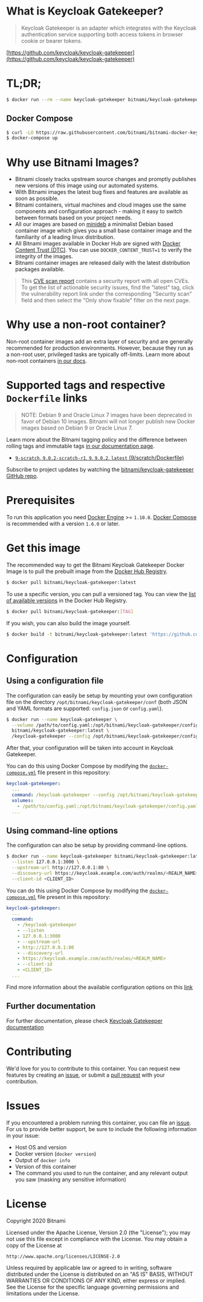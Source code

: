 # What is Keycloak Gatekeeper?

> Keycloak Gatekeeper is an adapter which integrates with the Keycloak authentication service supporting both access tokens in browser cookie or bearer tokens.

[https://github.com/keycloak/keycloak-gatekeeper](https://github.com/keycloak/keycloak-gatekeeper)

# TL;DR;

```bash
$ docker run --rm --name keycloak-gatekeeper bitnami/keycloak-gatekeeper:latest /keycloak-gatekeeper --help
```

## Docker Compose

```bash
$ curl -LO https://raw.githubusercontent.com/bitnami/bitnami-docker-keycloak-gatekeeper/master/docker-compose.yml
$ docker-compose up
```

# Why use Bitnami Images?

* Bitnami closely tracks upstream source changes and promptly publishes new versions of this image using our automated systems.
* With Bitnami images the latest bug fixes and features are available as soon as possible.
* Bitnami containers, virtual machines and cloud images use the same components and configuration approach - making it easy to switch between formats based on your project needs.
* All our images are based on [minideb](https://github.com/bitnami/minideb) a minimalist Debian based container image which gives you a small base container image and the familiarity of a leading linux distribution.
* All Bitnami images available in Docker Hub are signed with [Docker Content Trust (DTC)](https://docs.docker.com/engine/security/trust/content_trust/). You can use `DOCKER_CONTENT_TRUST=1` to verify the integrity of the images.
* Bitnami container images are released daily with the latest distribution packages available.

> This [CVE scan report](https://quay.io/repository/bitnami/keycloak-gatekeeper?tab=tags) contains a security report with all open CVEs. To get the list of actionable security issues, find the "latest" tag, click the vulnerability report link under the corresponding "Security scan" field and then select the "Only show fixable" filter on the next page.

# Why use a non-root container?

Non-root container images add an extra layer of security and are generally recommended for production environments. However, because they run as a non-root user, privileged tasks are typically off-limits. Learn more about non-root containers [in our docs](https://docs.bitnami.com/containers/how-to/work-with-non-root-containers/).

# Supported tags and respective `Dockerfile` links

> NOTE: Debian 9 and Oracle Linux 7 images have been deprecated in favor of Debian 10 images. Bitnami will not longer publish new Docker images based on Debian 9 or Oracle Linux 7.

Learn more about the Bitnami tagging policy and the difference between rolling tags and immutable tags [in our documentation page](https://docs.bitnami.com/containers/how-to/understand-rolling-tags-containers/).


* [`9-scratch`, `9.0.2-scratch-r1`, `9`, `9.0.2`, `latest` (9/scratch/Dockerfile)](https://github.com/bitnami/bitnami-docker-keycloak-gatekeeper/blob/9.0.2/9/scratch/Dockerfile)

Subscribe to project updates by watching the [bitnami/keycloak-gatekeeper GitHub repo](https://github.com/bitnami/bitnami-docker-keycloak-gatekeeper).

# Prerequisites

To run this application you need [Docker Engine](https://www.docker.com/products/docker-engine) >= `1.10.0`. [Docker Compose](https://www.docker.com/products/docker-compose) is recommended with a version `1.6.0` or later.

# Get this image

The recommended way to get the Bitnami Keycloak Gatekeeper Docker Image is to pull the prebuilt image from the [Docker Hub Registry](https://hub.docker.com/r/bitnami/keycloak-gatekeeper).

```bash
$ docker pull bitnami/keycloak-gatekeeper:latest
```

To use a specific version, you can pull a versioned tag. You can view the
[list of available versions](https://hub.docker.com/r/bitnami/keycloak-gatekeeper/tags/)
in the Docker Hub Registry.

```bash
$ docker pull bitnami/keycloak-gatekeeper:[TAG]
```

If you wish, you can also build the image yourself.

```bash
$ docker build -t bitnami/keycloak-gatekeeper:latest 'https://github.com/bitnami/bitnami-docker-keycloak-gatekeeper.git#master:9/scratch'
```

# Configuration

## Using a configuration file

The configuration can easily be setup by mounting your own configuration file on the directory `/opt/bitnami/keycloak-gatekeeper/conf` (both JSON and YAML formats are supported: `config.json` or `config.yaml`).

```bash
$ docker run --name keycloak-gatekeeper \
  --volume /path/to/config.yaml:/opt/bitnami/keycloak-gatekeeper/config.yaml \
  bitnami/keycloak-gatekeeper:latest \
  /keycloak-gatekeeper --config /opt/bitnami/keycloak-gatekeeper/config.yaml
```

After that, your configuration will be taken into account in Keycloak Gatekeeper.

You can do this using Docker Compose by modifying the [`docker-compose.yml`](https://github.com/bitnami/bitnami-docker-keycloak-gatekeeper/blob/master/docker-compose.yml) file present in this repository:

```yaml
keycloak-gatekeeper:
  ...
  command: /keycloak-gatekeeper --config /opt/bitnami/keycloak-gatekeeper/config.yaml
  volumes:
    - /path/to/config.yaml:/opt/bitnami/keycloak-gatekeeper/config.yaml:ro
  ...
```

## Using command-line options

The configuration can also be setup by providing command-line options.

```bash
$ docker run --name keycloak-gatekeeper bitnami/keycloak-gatekeeper:latest /keycloak-gatekeeper \
  --listen 127.0.0.1:3000 \
  --upstream-url http://127.0.0.1:80 \
  --discovery-url https://keycloak.example.com/auth/realms/<REALM_NAME> \
  --client-id <CLIENT_ID>
```

You can do this using Docker Compose by modifying the [`docker-compose.yml`](https://github.com/bitnami/bitnami-docker-keycloak-gatekeeper/blob/master/docker-compose.yml) file present in this repository:

```yaml
keycloak-gatekeeper:
  ...
  command:
    - /keycloak-gatekeeper
    - --listen
    - 127.0.0.1:3000
    - --upstream-url
    - http://127.0.0.1:80
    - --discovery-url
    - https://keycloak.example.com/auth/realms/<REALM_NAME>
    - --client-id
    - <CLIENT_ID>
  ...
```

Find more information about the available configuration options on this [link](https://www.keycloak.org/docs/latest/securing_apps/index.html#configuration-options)

## Further documentation

For further documentation, please check [Keycloak Gatekeeper documentation](https://www.keycloak.org/docs/latest/securing_apps/index.html#_keycloak_generic_adapter)

# Contributing

We'd love for you to contribute to this container. You can request new features by creating an [issue](https://github.com/bitnami/bitnami-docker-keycloak-gatekeeper/issues), or submit a [pull request](https://github.com/bitnami/bitnami-docker-keycloak-gatekeeper/pulls) with your contribution.

# Issues

If you encountered a problem running this container, you can file an [issue](https://github.com/bitnami/bitnami-docker-keycloak-gatekeeper/issues/new). For us to provide better support, be sure to include the following information in your issue:

- Host OS and version
- Docker version (`docker version`)
- Output of `docker info`
- Version of this container
- The command you used to run the container, and any relevant output you saw (masking any sensitive information)

# License

Copyright 2020 Bitnami

Licensed under the Apache License, Version 2.0 (the "License");
you may not use this file except in compliance with the License.
You may obtain a copy of the License at

    http://www.apache.org/licenses/LICENSE-2.0

Unless required by applicable law or agreed to in writing, software
distributed under the License is distributed on an "AS IS" BASIS,
WITHOUT WARRANTIES OR CONDITIONS OF ANY KIND, either express or implied.
See the License for the specific language governing permissions and
limitations under the License.
